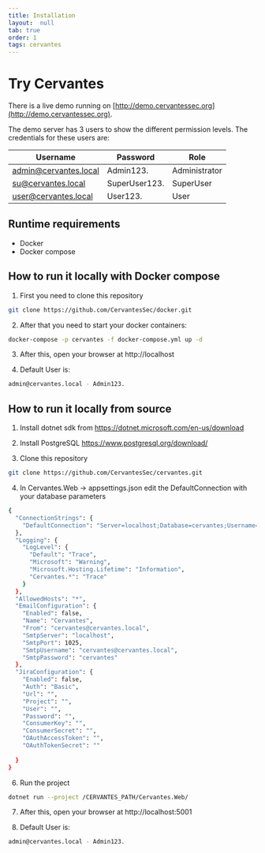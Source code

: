 ```yaml
---
title: Installation
layout:  null
tab: true
order: 1
tags: cervantes
---
```


# Try Cervantes

There is a live demo running on [http://demo.cervantessec.org](http://demo.cervantessec.org).

The demo server has 3 users to show the different permission levels. The credentials for these users are:

| Username              | Password      | Role          |
|-----------------------|---------------|---------------|
| admin@cervantes.local | Admin123.     | Administrator |
| su@cervantes.local    | SuperUser123. | SuperUser     |
| user@cervantes.local  | User123.      | User          |


## Runtime requirements

- Docker
- Docker compose

## How to run it locally with Docker compose

1. First you need to clone this repository

```sh
git clone https://github.com/CervantesSec/docker.git
```

2. After that you need to start your docker containers:

```sh
docker-compose -p cervantes -f docker-compose.yml up -d
```

3. After this, open your browser at http://localhost


4. Default User is:

```sh
admin@cervantes.local - Admin123.
```

## How to run it locally from source
1. Install dotnet sdk from https://dotnet.microsoft.com/en-us/download


2. Install PostgreSQL https://www.postgresql.org/download/ 


3. Clone this repository

```sh
git clone https://github.com/CervantesSec/cervantes.git
```

4. In Cervantes.Web -> appsettings.json edit the DefaultConnection with your database parameters

```sh
{
  "ConnectionStrings": {
    "DefaultConnection": "Server=localhost;Database=cervantes;Username=postgres;Password=postgres"
  },
  "Logging": {
    "LogLevel": {
      "Default": "Trace",
      "Microsoft": "Warning",
      "Microsoft.Hosting.Lifetime": "Information",
      "Cervantes.*": "Trace"
    }
  },
  "AllowedHosts": "*",
  "EmailConfiguration": {
    "Enabled": false,
    "Name": "Cervantes",
    "From": "cervantes@cervantes.local",
    "SmtpServer": "localhost",
    "SmtpPort": 1025,
    "SmtpUsername": "cervantes@cervantes.local",
    "SmtpPassword": "cervantes"
  },
  "JiraConfiguration": {
    "Enabled": false,
    "Auth": "Basic",
    "Url": "",
    "Project": "",
    "User": "",
    "Password": "",
    "ConsumerKey": "",
    "ConsumerSecret": "",
    "OAuthAccessToken": "",
    "OAuthTokenSecret": ""
    
  }
}
```

6. Run the project 

```sh
dotnet run --project /CERVANTES_PATH/Cervantes.Web/
```

7. After this, open your browser at http://localhost:5001


8. Default User is:

```sh
admin@cervantes.local - Admin123.
```
